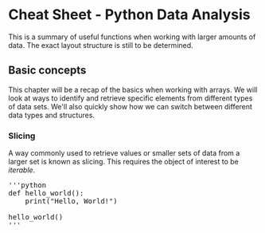# Cheat Sheet - Python Data Analysis

This is a summary of useful functions when working with larger amounts of data. The exact layout structure is still
to be determined. 

## Basic concepts

This chapter will be a recap of the basics when working with arrays. We will look at ways to identify and retrieve 
specific elements from different types of data sets. We'll also quickly show how we can switch between different 
data types and structures.

### Slicing

A way commonly used to retrieve values or smaller sets of data from a larger set is known as slicing. This requires 
the object of interest to be _iterable_. 

<pre>
'''python
def hello_world():
    print("Hello, World!")

hello_world()
'''
</pre>


